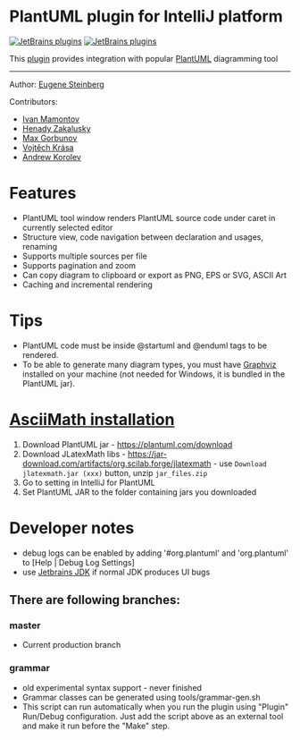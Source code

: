 PlantUML plugin for IntelliJ platform
=============

[![JetBrains plugins][plugin-version-svg]][plugin-repo]
[![JetBrains plugins][plugin-downloads-svg]][plugin-repo]

This [plugin][plugin-repo] provides integration with popular [PlantUML](http://plantuml.sourceforge.net/) diagramming tool

---

Author:
[Eugene Steinberg](https://github.com/esteinberg)

Contributors:

* [Ivan Mamontov](https://github.com/IvanMamontov)
* [Henady Zakalusky](https://github.com/hza)
* [Max Gorbunov](https://github.com/6zow)
* [Vojtěch Krása](https://github.com/krasa)
* [Andrew Korolev](https://github.com/koroandr)

# Features
* PlantUML tool window renders PlantUML source code under caret in currently selected editor
* Structure view, code navigation between declaration and usages, renaming
* Supports multiple sources per file
* Supports pagination and zoom
* Can copy diagram to clipboard or export as PNG, EPS or SVG, ASCII Art
* Caching and incremental rendering

# Tips

* PlantUML code must be inside @startuml and @enduml tags to be rendered.
* To be able to generate many diagram types, you must have [Graphviz](https://www.graphviz.org/download/)
  installed on your machine (not needed for Windows, it is bundled in the PlantUML jar). 

# [AsciiMath installation](https://plantuml.com/ascii-math)

1. Download PlantUML jar - https://plantuml.com/download
2. Download JLatexMath libs - https://jar-download.com/artifacts/org.scilab.forge/jlatexmath -
   use `Download jlatexmath.jar (xxx)` button, unzip `jar_files.zip`
3. Go to setting in IntelliJ for PlantUML
4. Set PlantUML JAR to the folder containing jars you downloaded

# Developer notes

* debug logs can be enabled by adding '#org.plantuml' and 'org.plantuml' to [Help | Debug Log Settings]
* use [Jetbrains JDK](https://confluence.jetbrains.com/display/JBR/JetBrains+Runtime) if normal JDK produces UI bugs

## There are following branches:

### master

* Current production branch

### grammar

* old experimental syntax support - never finished
* Grammar classes can be generated using tools/grammar-gen.sh
* This script can run automatically when you run the plugin using "Plugin" Run/Debug configuration. Just add the script
above as an external tool and make it run before the "Make" step.



<!-- Badges -->
[plugin-repo]: https://plugins.jetbrains.com/plugin/7017-plantuml-integration
[plugin-version-svg]: https://img.shields.io/jetbrains/plugin/v/7017-plantuml-integration.svg
[plugin-downloads-svg]: https://img.shields.io/jetbrains/plugin/d/7017-plantuml-integration.svg
